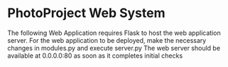 # PhotoProject Web System

The following Web Application requires Flask to host the web application server.
For the web application to be deployed, make the necessary changes in modules.py and execute server.py
The web server should be available at 0.0.0.0:80 as soon as it completes initial checks
